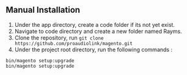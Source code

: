 ## Manual Installation
1. Under the app directory, create a code folder if its not yet exist.
2. Navigate to code directory and create a new folder named Rayms.
3. Clone the repository, run ```git clone https://github.com/proaudiolink/magento.git```
4. Under the project root directory, run the following commands :
```
bin/magento setup:upgrade
bin/magento setup:upgrade

```


